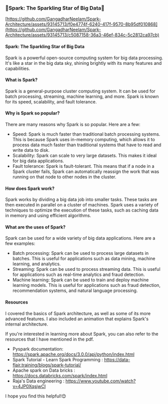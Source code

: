 ### 🌟Spark: The Sparkling Star of Big Data🌟




[https://github.com/GangadharNeelam/Spark-Architecture/assets/93145713/f0e4774f-6240-417f-9570-8b95df010868](https://github.com/GangadharNeelam/Spark-Architecture/assets/93145713/c5087158-36a3-46ef-834c-5c2812ca97cb)



#### Spark: The Sparkling Star of Big Data
Spark is a powerful open-source computing system for big data processing. It's like a star in the big data sky, shining brightly with its many features and capabilities.

#### What is Spark?
Spark is a general-purpose cluster computing system. It can be used for batch processing, streaming, machine learning, and more. Spark is known for its speed, scalability, and fault tolerance.

#### Why is Spark so popular?
There are many reasons why Spark is so popular. Here are a few:

- Speed: Spark is much faster than traditional batch processing systems. This is because Spark uses in-memory computing, which allows it to process data much faster than traditional systems that have to read and write data to disk.
- Scalability: Spark can scale to very large datasets. This makes it ideal for big data applications.
- Fault tolerance: Spark is fault-tolerant. This means that if a node in a Spark cluster fails, Spark can automatically reassign the work that was running on that node to other nodes in the cluster.

#### How does Spark work?
Spark works by dividing a big data job into smaller tasks. These tasks are then executed in parallel on a cluster of machines. Spark uses a variety of techniques to optimize the execution of these tasks, such as caching data in memory and using efficient algorithms.

#### What are the uses of Spark?
Spark can be used for a wide variety of big data applications. Here are a few examples:

- Batch processing: Spark can be used to process large datasets in batches. This is useful for applications such as data mining, machine learning, and analytics.
- Streaming: Spark can be used to process streaming data. This is useful for applications such as real-time analytics and fraud detection.
- Machine learning: Spark can be used to train and deploy machine learning models. This is useful for applications such as fraud detection, recommendation systems, and natural language processing.

#### Resources
I covered the basics of Spark architecture, as well as some of its more advanced features. I also included an animation that explains Spark's internal architecture.

If you're interested in learning more about Spark, you can also refer to the resources that I have mentioned in the pdf.
- Pyspark documentation: https://spark.apache.org/docs/3.0.0/api/python/index.html
- Spark Tutorial - Learn Spark Programming : https://data-flair.training/blogs/spark-tutorial/
- Apache spark on Data bricks : https://docs.databricks.com/spark/index.html
- Raja's Data engineering : https://www.youtube.com/watch?v=4JP0XqsjwCI

I hope you find this helpful!😊
